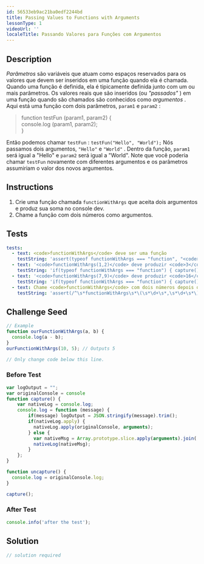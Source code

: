 ```yaml
---
id: 56533eb9ac21ba0edf2244bd
title: Passing Values to Functions with Arguments
lessonType: 1
videoUrl: ''
localeTitle: Passando Valores para Funções com Argumentos
---
```


## Description
<section id="description"> <dfn>Parâmetros</dfn> são variáveis ​​que atuam como espaços reservados para os valores que devem ser inseridos em uma função quando ela é chamada. Quando uma função é definida, ela é tipicamente definida junto com um ou mais parâmetros. Os valores reais que são inseridos (ou <dfn>&quot;passados&quot;</dfn> ) em uma função quando são chamados são conhecidos como <dfn>argumentos</dfn> . Aqui está uma função com dois parâmetros, <code>param1</code> e <code>param2</code> : <blockquote> function testFun (param1, param2) { <br> console.log (param1, param2); <br> } </blockquote> Então podemos chamar <code>testFun</code> : <code>testFun(&quot;Hello&quot;, &quot;World&quot;);</code> Nós passamos dois argumentos, <code>&quot;Hello&quot;</code> e <code>&quot;World&quot;</code> . Dentro da função, <code>param1</code> será igual a &quot;Hello&quot; e <code>param2</code> será igual a &quot;World&quot;. Note que você poderia chamar <code>testFun</code> novamente com diferentes argumentos e os parâmetros assumiriam o valor dos novos argumentos. </section>

## Instructions
<section id="instructions"><ol><li> Crie uma função chamada <code>functionWithArgs</code> que aceita dois argumentos e produz sua soma no console dev. </li><li> Chame a função com dois números como argumentos. </li></ol></section>

## Tests
<section id='tests'>

```yml
tests:
  - text: <code>functionWithArgs</code> deve ser uma função
    testString: 'assert(typeof functionWithArgs === "function", "<code>functionWithArgs</code> should be a function");'
  - text: '<code>functionWithArgs(1,2)</code> deve produzir <code>3</code>'
    testString: 'if(typeof functionWithArgs === "function") { capture(); functionWithArgs(1,2); uncapture(); } assert(logOutput == 3, "<code>functionWithArgs(1,2)</code> should output <code>3</code>");'
  - text: '<code>functionWithArgs(7,9)</code> deve produzir <code>16</code>'
    testString: 'if(typeof functionWithArgs === "function") { capture(); functionWithArgs(7,9); uncapture(); } assert(logOutput == 16, "<code>functionWithArgs(7,9)</code> should output <code>16</code>");'
  - text: Chame <code>functionWithArgs</code> com dois números depois de defini-lo.
    testString: 'assert(/^\s*functionWithArgs\s*\(\s*\d+\s*,\s*\d+\s*\)\s*;/m.test(code), "Call <code>functionWithArgs</code> with two numbers after you define it.");'

```

</section>

## Challenge Seed
<section id='challengeSeed'>

<div id='js-seed'>

```js
// Example
function ourFunctionWithArgs(a, b) {
  console.log(a - b);
}
ourFunctionWithArgs(10, 5); // Outputs 5

// Only change code below this line.

```

</div>

### Before Test
<div id='js-setup'>

```js
var logOutput = "";
var originalConsole = console
function capture() {
    var nativeLog = console.log;
    console.log = function (message) {
        if(message) logOutput = JSON.stringify(message).trim();
        if(nativeLog.apply) {
          nativeLog.apply(originalConsole, arguments);
        } else {
          var nativeMsg = Array.prototype.slice.apply(arguments).join(' ');
          nativeLog(nativeMsg);
        }
    };
}

function uncapture() {
  console.log = originalConsole.log;
}

capture();

```

</div>

### After Test
<div id='js-teardown'>

```js
console.info('after the test');
```

</div>

</section>

## Solution
<section id='solution'>

```js
// solution required
```
</section>
